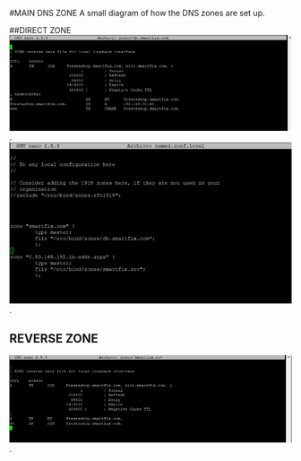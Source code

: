 #MAIN DNS ZONE
A small diagram of how the DNS zones are set up.

##DIRECT ZONE
![DNS_1](https://github.com/nic1551/Sintesi_ASIR/blob/master/DNS/captura_DNS_MAIN_CONFIG_smartfix.PNG).
![DNS_3](https://github.com/nic1551/Sintesi_ASIR/blob/master/DNS/captura_DNS_smartfix_1.PNG).


## REVERSE ZONE
![DNS_2](https://github.com/nic1551/Sintesi_ASIR/blob/master/DNS/captura_DNS_REVERSE_ZONE_smartfix.PNG).



